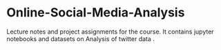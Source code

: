 # Online-Social-Media-Analysis
Lecture notes and project assignments for the course. It contains jupyter notebooks and datasets on Analysis of twitter data . 

